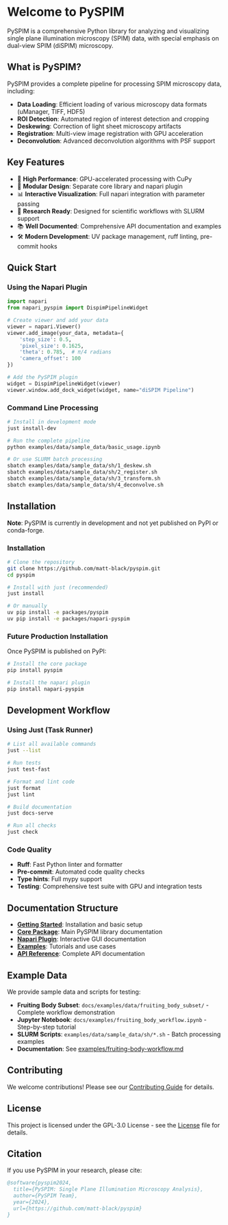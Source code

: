 # Welcome to PySPIM

PySPIM is a comprehensive Python library for analyzing and visualizing single plane illumination microscopy (SPIM) data, with special emphasis on dual-view SPIM (diSPIM) microscopy.

## What is PySPIM?

PySPIM provides a complete pipeline for processing SPIM microscopy data, including:

- **Data Loading**: Efficient loading of various microscopy data formats (uManager, TIFF, HDF5)
- **ROI Detection**: Automated region of interest detection and cropping
- **Deskewing**: Correction of light sheet microscopy artifacts
- **Registration**: Multi-view image registration with GPU acceleration
- **Deconvolution**: Advanced deconvolution algorithms with PSF support

## Key Features

- 🚀 **High Performance**: GPU-accelerated processing with CuPy
- 🔧 **Modular Design**: Separate core library and napari plugin
- 📊 **Interactive Visualization**: Full napari integration with parameter passing
- 🧪 **Research Ready**: Designed for scientific workflows with SLURM support
- 📚 **Well Documented**: Comprehensive API documentation and examples
- 🛠️ **Modern Development**: UV package management, ruff linting, pre-commit hooks

## Quick Start

### Using the Napari Plugin

```python
import napari
from napari_pyspim import DispimPipelineWidget

# Create viewer and add your data
viewer = napari.Viewer()
viewer.add_image(your_data, metadata={
    'step_size': 0.5,
    'pixel_size': 0.1625,
    'theta': 0.785,  # π/4 radians
    'camera_offset': 100
})

# Add the PySPIM plugin
widget = DispimPipelineWidget(viewer)
viewer.window.add_dock_widget(widget, name="diSPIM Pipeline")
```

### Command Line Processing

```bash
# Install in development mode
just install-dev

# Run the complete pipeline
python examples/data/sample_data/basic_usage.ipynb

# Or use SLURM batch processing
sbatch examples/data/sample_data/sh/1_deskew.sh
sbatch examples/data/sample_data/sh/2_register.sh
sbatch examples/data/sample_data/sh/3_transform.sh
sbatch examples/data/sample_data/sh/4_deconvolve.sh
```

## Installation

**Note**: PySPIM is currently in development and not yet published on PyPI or conda-forge.

### Installation

```bash
# Clone the repository
git clone https://github.com/matt-black/pyspim.git
cd pyspim

# Install with just (recommended)
just install

# Or manually
uv pip install -e packages/pyspim
uv pip install -e packages/napari-pyspim
```

### Future Production Installation

Once PySPIM is published on PyPI:

```bash
# Install the core package
pip install pyspim

# Install the napari plugin
pip install napari-pyspim
```

## Development Workflow

### Using Just (Task Runner)

```bash
# List all available commands
just --list

# Run tests
just test-fast

# Format and lint code
just format
just lint

# Build documentation
just docs-serve

# Run all checks
just check
```

### Code Quality

- **Ruff**: Fast Python linter and formatter
- **Pre-commit**: Automated code quality checks
- **Type hints**: Full mypy support
- **Testing**: Comprehensive test suite with GPU and integration tests

## Documentation Structure

- **[Getting Started](getting-started/installation.md)**: Installation and basic setup
- **[Core Package](packages/pyspim/overview.md)**: Main PySPIM library documentation
- **[Napari Plugin](packages/napari-pyspim/overview.md)**: Interactive GUI documentation
- **[Examples](examples/basic-usage.md)**: Tutorials and use cases
- **[API Reference](packages/pyspim/api.md)**: Complete API documentation

## Example Data

We provide sample data and scripts for testing:

- **Fruiting Body Subset**: `docs/examples/data/fruiting_body_subset/` - Complete workflow demonstration
- **Jupyter Notebook**: `docs/examples/fruiting_body_workflow.ipynb` - Step-by-step tutorial
- **SLURM Scripts**: `examples/data/sample_data/sh/*.sh` - Batch processing examples
- **Documentation**: See [examples/fruiting-body-workflow.md](examples/fruiting-body-workflow.md)

## Contributing

We welcome contributions! Please see our [Contributing Guide](development/contributing.md) for details.

## License

This project is licensed under the GPL-3.0 License - see the [License](about/license.md) file for details.

## Citation

If you use PySPIM in your research, please cite:

```bibtex
@software{pyspim2024,
  title={PySPIM: Single Plane Illumination Microscopy Analysis},
  author={PySPIM Team},
  year={2024},
  url={https://github.com/matt-black/pyspim}
}
``` 